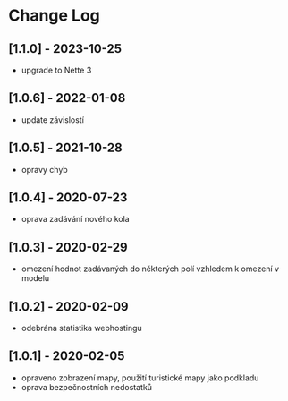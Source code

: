 # Change Log

## [1.1.0] - 2023-10-25
- upgrade to Nette 3

## [1.0.6] - 2022-01-08
- update závislostí

## [1.0.5] - 2021-10-28
- opravy chyb

## [1.0.4] - 2020-07-23
- oprava zadávání nového kola

## [1.0.3] - 2020-02-29
- omezení hodnot zadávaných do některých polí vzhledem k omezení v modelu

## [1.0.2] - 2020-02-09
- odebrána statistika webhostingu

## [1.0.1] - 2020-02-05
- opraveno zobrazení mapy, použití turistické mapy jako podkladu
- oprava bezpečnostních nedostatků
